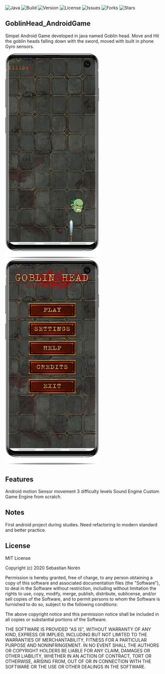 ![Java](https://img.shields.io/badge/built%20with-Java-red)
![Build](https://img.shields.io/badge/build-passing-green)
![Version](https://img.shields.io/badge/version-1.0-lightgrey)
![License](https://img.shields.io/github/license/Sebastian-Noren/AESCrypto)
![Issues](https://img.shields.io/github/issues/Sebastian-Noren/AESCrypto)
![Forks](https://img.shields.io/github/forks/Sebastian-Noren/AESCrypto)
![Stars](https://img.shields.io/github/stars/Sebastian-Noren/AESCrypto)

## GoblinHead_AndroidGame
Simpel Android Game developed in java named Goblin head. Move and Hit the goblin heads falling down with the sword, moved with built in phone Gyro sensors.

<img src="readme_images/x.png" width="300" >
<img src="readme_images/y.png" width="300" >


## Features
Android motion Sensor movement
3 difficulty levels
Sound Engine
Custom Game Engine from scratch.

## Notes
First android project during studies. Need refactoring to modern standard and better practice.

## License

MIT License

Copyright (c) 2020 Sebastian Norén

Permission is hereby granted, free of charge, to any person obtaining a copy of this software and associated documentation files (the "Software"), to deal in the Software without restriction, including without limitation the rights to use, copy, modify, merge, publish, distribute, sublicense, and/or sell copies of the Software, and to permit persons to whom the Software is furnished to do so, subject to the following conditions:

The above copyright notice and this permission notice shall be included in all copies or substantial portions of the Software.

THE SOFTWARE IS PROVIDED "AS IS", WITHOUT WARRANTY OF ANY KIND, EXPRESS OR IMPLIED, INCLUDING BUT NOT LIMITED TO THE WARRANTIES OF MERCHANTABILITY, FITNESS FOR A PARTICULAR PURPOSE AND NONINFRINGEMENT. IN NO EVENT SHALL THE AUTHORS OR COPYRIGHT HOLDERS BE LIABLE FOR ANY CLAIM, DAMAGES OR OTHER LIABILITY, WHETHER IN AN ACTION OF CONTRACT, TORT OR OTHERWISE, ARISING FROM, OUT OF OR IN CONNECTION WITH THE SOFTWARE OR THE USE OR OTHER DEALINGS IN THE SOFTWARE.
